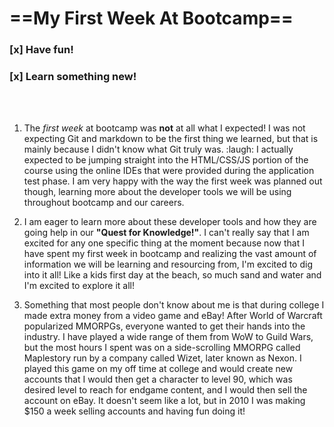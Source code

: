 # ==My First Week At Bootcamp==

### [x] Have fun!

### [x] Learn something new!
<br></br>

1. The *first week* at bootcamp was **not** at all what I expected! I was not expecting Git and markdown to be the first thing we learned, but that is mainly because I didn't know what Git truly was. :laugh: I actually expected to be jumping straight into the HTML/CSS/JS portion of the course using the online IDEs that were provided during the application test phase. I am very happy with the way the first week was planned out though, learning more about the developer tools we will be using throughout bootcamp and our careers.

2. I am eager to learn more about these developer tools and how they are going help in our **"Quest for Knowledge!"**. I can't really say that I am excited for any one specific thing at the moment because now that I have spent my first week in bootcamp and realizing the vast amount of information we will be learning and resourcing from, I'm excited to dig into it all! Like a kids first day at the beach, so much sand and water and I'm excited to explore it all!

3. Something that most people don't know about me is that during college I made extra money from a video game and eBay! After World of Warcraft popularized MMORPGs, everyone wanted to get their hands into the industry. I have played a wide range of them from WoW to Guild Wars, but the most hours I spent was on a side-scrolling MMORPG called Maplestory run by a company called Wizet, later known as Nexon. I played this game on my off time at college and would create new accounts that I would then get a character to level 90, which was  desired level to reach for endgame content, and I would then sell the account on eBay. It doesn't seem like a lot, but in 2010 I was making $150 a week selling accounts and having fun doing it!

